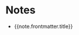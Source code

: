 <script setup>
    import {data as notes} from '../../notes.data.js'
</script>

# Notes


<ul v-for="note in notes.filter(note => note.frontmatter.type === 'note')">    
    <li><a :href="'/personal-blog' + note.url">{{note.frontmatter.title}}</a></li>
</ul>
